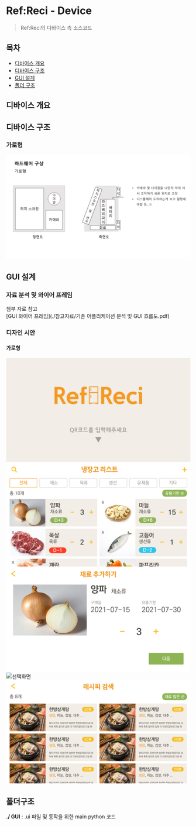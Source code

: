 # Ref:Reci - Device
> Ref:Reci의 디바이스 측 소스코드


## 목차
- [디바이스 개요](#디바이스-개요)
- [디바이스 구조](#디바이스-구조)
- [GUI 설계](#GUI-설계)
- [폴더 구조](#폴더-구조)

## 디바이스 개요


## 디바이스 구조
### 가로형
![기로형](./img/horizontal.JPG)

## GUI 설계
### 자료 분석 및 와이어 프레임
첨부 자료 참고
<br>
[GUI 와이어 프레임](./참고자료/기존 어플리케이션 분석 및 GUI 흐름도.pdf)
<br>

### 디자인 시안

#### 가로형
![메인](./img/start.png)
![리스트](./img/ref-list.png)
![재료 추가](./img/ref-add.png)
![선택화면](./img/ref-select.png)
![레시피 검색](./img/recipe-list.png)
<br>

## 폴더구조
**./ GUI** : .ui 파일 및 동작을 위한 main python 코드 
